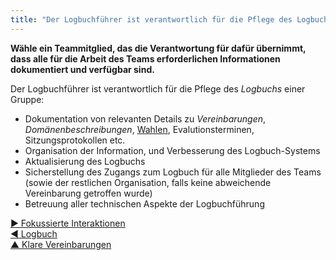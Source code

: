 ```yaml
---
title: "Der Logbuchführer ist verantwortlich für die Pflege des Logbuchs eines Teams:"
---
```



**Wähle ein Teammitglied, das die Verantwortung für dafür übernimmt, dass alle für die Arbeit des Teams erforderlichen Informationen dokumentiert und verfügbar sind.**

Der Logbuchführer ist verantwortlich für die Pflege des <dfn data-info="Logbuch: Ein (digitales) System zur Speicherung aller für die Organisation relevanten Informationen.">Logbuchs</dfn> einer Gruppe:

- Dokumentation von relevanten Details zu <dfn data-info="Vereinbarung: Eine (gemeinsam) beschlossene Richtlinie, oder ein Prozess oder Protokoll, um den Wertfluss in der Organisation zu gestalten.">Vereinbarungen</dfn>, <dfn data-info="Domäne: Ein eigener Arbeits-, Einfluss-  und Entscheidungsbereich innerhalb einer Organisation.">Domänenbeschreibungen</dfn>, [Wahlen](role-selection.html), Evalutionsterminen, Sitzungsprotokollen etc.
- Organisation der Information, und Verbesserung des Logbuch-Systems
- Aktualisierung des Logbuchs
- Sicherstellung des Zugangs zum Logbuch für alle Mitglieder des Teams (sowie der restlichen Organisation, falls keine abweichende Vereinbarung getroffen wurde)
- Betreuung aller technischen Aspekte der Logbuchführung

[&#9654; Fokussierte Interaktionen](focused-interactions.html)<br/>[&#9664; Logbuch](logbook.html)<br/>[&#9650; Klare Vereinbarungen](defining-agreements.html)

